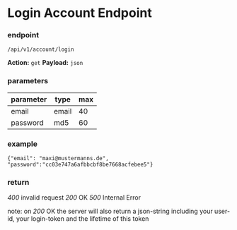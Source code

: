 # Login Account Endpoint

### endpoint

`/api/v1/account/login`

**Action:** `get`
**Payload:**  `json`

### parameters

| parameter | type | max |
|---|---|--|
| email     | email | 40 |
| password  | md5 | 60 |



### example

`{"email": "maxi@mustermanns.de", "password":"cc03e747a6afbbcbf8be7668acfebee5"}`



### return

*400* invalid request
*200* OK
*500* Internal Error

note: on *200* OK the server will also return a json-string including your user-id, your login-token and the lifetime of this token